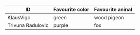 
ID           | Favourite color | Favourite aninal
-------------| ----------------|----------------
KlausVigo    | green           | wood pigeon
Trivuna Radulovic | purple | fox
